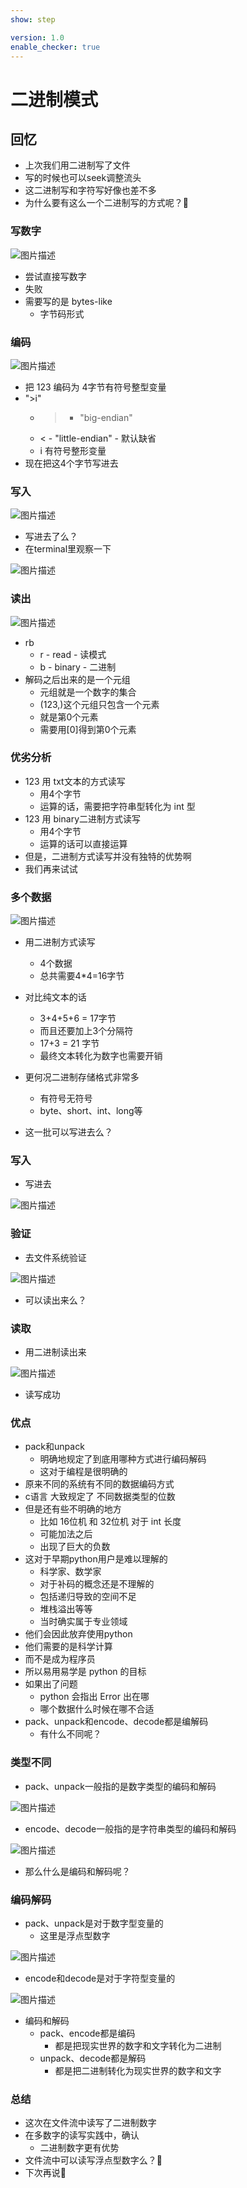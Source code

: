 ```yaml
---
show: step

version: 1.0
enable_checker: true
---
```


# 二进制模式
## 回忆
- 上次我们用二进制写了文件
- 写的时候也可以seek调整流头
- 这二进制写和字符写好像也差不多
- 为什么要有这么一个二进制写的方式呢？🤔

### 写数字

![图片描述](https://doc.shiyanlou.com/courses/uid1190679-20210823-1629721267720)

- 尝试直接写数字
- 失败
- 需要写的是 bytes-like
	- 字节码形式

### 编码

![图片描述](https://doc.shiyanlou.com/courses/uid1190679-20210823-1629721501238)

- 把 123 编码为 4字节有符号整型变量
- ">i"
	- > - "big-endian"
	- < - "little-endian" - 默认缺省
	- i 有符号整形变量
- 现在把这4个字节写进去

### 写入

![图片描述](https://doc.shiyanlou.com/courses/uid1190679-20210823-1629721799086)

- 写进去了么？
- 在terminal里观察一下

![图片描述](https://doc.shiyanlou.com/courses/uid1190679-20210823-1629721876274)

### 读出

![图片描述](https://doc.shiyanlou.com/courses/uid1190679-20210823-1629722035836)

- rb
	- r - read - 读模式
	- b - binary - 二进制
- 解码之后出来的是一个元组
	- 元组就是一个数字的集合
	- (123,)这个元组只包含一个元素
	- 就是第0个元素
	- 需要用[0]得到第0个元素

### 优劣分析

- 123 用 txt文本的方式读写
	- 用4个字节
	- 运算的话，需要把字符串型转化为 int 型
- 123 用 binary二进制方式读写
	- 用4个字节
	- 运算的话可以直接运算
- 但是，二进制方式读写并没有独特的优势啊
- 我们再来试试

### 多个数据

![图片描述](https://doc.shiyanlou.com/courses/uid1190679-20210823-1629722872956)

- 用二进制方式读写
	- 4个数据
	- 总共需要4*4=16字节
- 对比纯文本的话
	- 3+4+5+6 = 17字节
	- 而且还要加上3个分隔符
	- 17+3 = 21 字节
	- 最终文本转化为数字也需要开销
- 更何况二进制存储格式非常多
	- 有符号无符号
	- byte、short、int、long等

- 这一批可以写进去么？
### 写入
- 写进去

![图片描述](https://doc.shiyanlou.com/courses/uid1190679-20210823-1629723113913)

### 验证
- 去文件系统验证

![图片描述](https://doc.shiyanlou.com/courses/uid1190679-20210823-1629723163615)

- 可以读出来么？

### 读取

- 用二进制读出来

![图片描述](https://doc.shiyanlou.com/courses/uid1190679-20210823-1629723285301)

- 读写成功

### 优点

- pack和unpack
	- 明确地规定了到底用哪种方式进行编码解码
	- 这对于编程是很明确的
- 原来不同的系统有不同的数据编码方式
- c语言 大致规定了 不同数据类型的位数
- 但是还有些不明确的地方
	- 比如 16位机 和 32位机 对于 int 长度
	- 可能加法之后
	- 出现了巨大的负数
- 这对于早期python用户是难以理解的
	- 科学家、数学家
	- 对于补码的概念还是不理解的
	- 包括递归导致的空间不足
	- 堆栈溢出等等
	- 当时确实属于专业领域
- 他们会因此放弃使用python
- 他们需要的是科学计算
- 而不是成为程序员
- 所以易用易学是 python 的目标
- 如果出了问题
	- python 会指出 Error 出在哪
	- 哪个数据什么时候在哪不合适
- pack、unpack和encode、decode都是编解码
	- 有什么不同呢？

### 类型不同

- pack、unpack一般指的是数字类型的编码和解码

![图片描述](https://doc.shiyanlou.com/courses/uid1190679-20211105-1636121871579)

- encode、decode一般指的是字符串类型的编码和解码

![图片描述](https://doc.shiyanlou.com/courses/uid1190679-20211105-1636121994377)

- 那么什么是编码和解码呢？

### 编码解码

- pack、unpack是对于数字型变量的
	- 这里是浮点型数字

![图片描述](https://doc.shiyanlou.com/courses/uid1190679-20211105-1636124379581)

- encode和decode是对于字符型变量的

![图片描述](https://doc.shiyanlou.com/courses/uid1190679-20211105-1636124386146)

- 编码和解码
	- pack、encode都是编码
		- 都是把现实世界的数字和文字转化为二进制
	- unpack、decode都是解码
		- 都是把二进制转化为现实世界的数字和文字

### 总结 
- 这次在文件流中读写了二进制数字
- 在多数字的读写实践中，确认
	- 二进制数字更有优势
- 文件流中可以读写浮点型数字么？🤔
- 下次再说👋